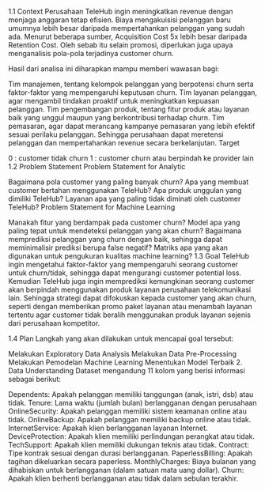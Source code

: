 1.1 Context
Perusahaan TeleHub ingin meningkatkan revenue dengan menjaga anggaran tetap efisien. Biaya mengakuisisi pelanggan baru umumnya lebih besar daripada mempertahankan pelanggan yang sudah ada. Menurut beberapa sumber, Acquisition Cost 5x lebih besar daripada Retention Cost. Oleh sebab itu selain promosi, diperlukan juga upaya menganalisis pola-pola terjadinya customer churn.

Hasil dari analisa ini diharapkan mampu memberi wawasan bagi:

Tim manajemen, tentang kelompok pelanggan yang berpotensi churn serta faktor-faktor yang mempengaruhi keputusan churn.
Tim layanan pelanggan, agar mengambil tindakan proaktif untuk meningkatkan kepuasan pelanggan.
Tim pengembangan produk, tentang fitur produk atau layanan baik yang unggul maupun yang berkontribusi terhadap churn.
Tim pemasaran, agar dapat merancang kampanye pemasaran yang lebih efektif sesuai perilaku pelanggan. Sehingga perusahaan dapat meretensi pelanggan dan mempertahankan revenue secara berkelanjutan.
Target

0 : customer tidak churn
1 : customer churn atau berpindah ke provider lain
1.2 Problem Statement
Problem Statement for Analytic

Bagaimana pola customer yang paling banyak churn?
Apa yang membuat customer bertahan menggunakan TeleHub?
Apa produk unggulan yang dimiliki TeleHub?
Layanan apa yang paling tidak diminati oleh customer TeleHub?
Problem Statement for Machine Learning

Manakah fitur yang berdampak pada customer churn?
Model apa yang paling tepat untuk mendeteksi pelanggan yang akan churn?
Bagaimana memprediksi pelanggan yang churn dengan baik, sehingga dapat meminimalisir prediksi berupa false negatif?
Matriks apa yang akan digunakan untuk pengukuran kualitas machine learning?
1.3 Goal
TeleHub ingin mengetahui faktor-faktor yang mempengaruhi seorang customer untuk churn/tidak, sehingga dapat mengurangi customer potential loss. Kemudian TeleHub juga ingin memprediksi kemungkinan seorang customer akan berpindah menggunakan produk layanan perusahaan telekomunikasi lain. Sehingga strategi dapat difokuskan kepada customer yang akan churn, seperti dengan memberikan promo paket layanan atau menambah layanan tertentu agar customer tidak beralih menggunakan produk layanan sejenis dari perusahaan kompetitor.

1.4 Plan
Langkah yang akan dilakukan untuk mencapai goal tersebut:

Melakukan Exploratory Data Analysis
Melakukan Data Pre-Processing
Melakukan Pemodelan Machine Learning
Menentukan Model Terbaik
2. Data Understanding
Dataset mengandung 11 kolom yang berisi informasi sebagai berikut:

Dependents: Apakah pelanggan memiliki tanggungan (anak, istri, dsb) atau tidak.
Tenure: Lama waktu (jumlah bulan) berlangganan dengan perusahaan
OnlineSecurity: Apakah pelanggan memiliki sistem keamanan online atau tidak.
OnlineBackup: Apakah pelanggan memiliki backup online atau tidak.
InternetService: Apakah klien berlangganan layanan Internet.
DeviceProtection: Apakah klien memiliki perlindungan perangkat atau tidak.
TechSupport: Apakah klien memiliki dukungan teknis atau tidak.
Contract: Tipe kontrak sesuai dengan durasi berlangganan.
PaperlessBilling: Apakah tagihan dikeluarkan secara paperless.
MonthlyCharges: Biaya bulanan yang dihabiskan untuk berlangganan (dalam satuan mata uang dollar).
Churn: Apakah klien berhenti berlangganan atau tidak dalam sebulan terakhir.
